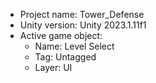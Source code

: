 <!-- UNITY CODE ASSIST INSTRUCTIONS START -->
- Project name: Tower_Defense
- Unity version: Unity 2023.1.11f1
- Active game object:
  - Name: Level Select
  - Tag: Untagged
  - Layer: UI
<!-- UNITY CODE ASSIST INSTRUCTIONS END -->